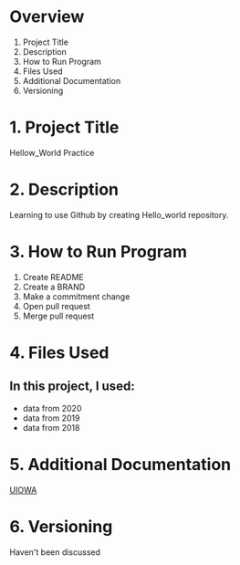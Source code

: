 # Overview
1. Project Title
2. Description
3. How to Run Program
4. Files Used
5. Additional Documentation
6. Versioning


# 1. Project Title
Hellow_World Practice

# 2. Description
Learning to use Github by creating Hello_world repository.

# 3. How to Run Program
1. Create README
2. Create a BRAND
3. Make a commitment change
4. Open pull request
5. Merge pull request

# 4. Files Used
## In this project, I used: 
- data from 2020
- data from 2019
- data from 2018

# 5. Additional Documentation
[UIOWA](https://uiowa.edu/?gclid=EAIaIQobChMIlv-AwbDi1QIVFrbACh066Q6TEAAYASAAEgLQ0PD_BwE)

# 6. Versioning
Haven't been discussed 
